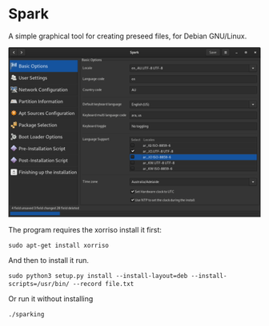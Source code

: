 # Spark
A simple graphical tool for creating preseed files, for Debian GNU/Linux.


![screenshot](screenshot/screenshot.png)

The program requires the xorriso install it first:

	sudo apt-get install xorriso

And then to install it run.

	sudo python3 setup.py install --install-layout=deb --install-scripts=/usr/bin/ --record file.txt

Or run it without installing

	./sparking



